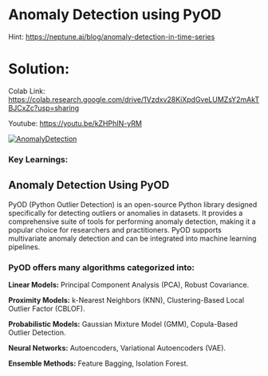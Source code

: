 # Anomaly Detection using PyOD

Hint: https://neptune.ai/blog/anomaly-detection-in-time-series

# Solution:

Colab Link: https://colab.research.google.com/drive/1Vzdxv28KiXpdGveLUMZsY2mAkTBJCxZc?usp=sharing 

Youtube: https://youtu.be/kZHPhIN-yRM 

[![AnomalyDetection](https://img.youtube.com/vi/kZHPhIN-yRM/0.jpg)](https://www.youtube.com/watch?v=kZHPhIN-yRM) 

### Key Learnings:

## Anomaly Detection Using PyOD
PyOD (Python Outlier Detection) is an open-source Python library designed specifically for detecting outliers or anomalies in datasets. It provides a comprehensive suite of tools for performing anomaly detection, making it a popular choice for researchers and practitioners. PyOD supports multivariate anomaly detection and can be integrated into machine learning pipelines.

### PyOD offers many algorithms categorized into:

**Linear Models:** Principal Component Analysis (PCA), Robust Covariance.

**Proximity Models:** k-Nearest Neighbors (KNN), Clustering-Based Local Outlier Factor (CBLOF).

**Probabilistic Models:** Gaussian Mixture Model (GMM), Copula-Based Outlier Detection.

**Neural Networks:** Autoencoders, Variational Autoencoders (VAE).

**Ensemble Methods:** Feature Bagging, Isolation Forest.





